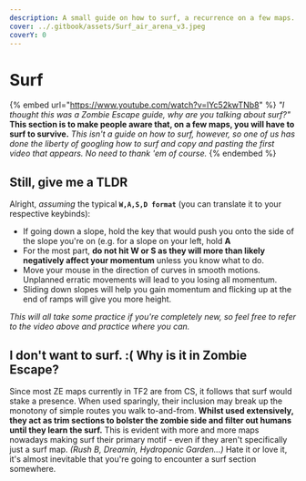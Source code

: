 ```yaml
---
description: A small guide on how to surf, a recurrence on a few maps.
cover: ../.gitbook/assets/Surf_air_arena_v3.jpeg
coverY: 0
---
```


# Surf

{% embed url="https://www.youtube.com/watch?v=lYc52kwTNb8" %}
_"I thought this was a Zombie Escape guide, why are you talking about surf?"_ **This section is to make people aware that, on a few maps, you will have to surf to survive.** _This isn't a guide on how to surf, however, so one of us has done the liberty of googling how to surf and copy and pasting the first video that appears. No need to thank 'em of course._
{% endembed %}

## Still, give me a TLDR

Alright, _assuming_ the typical **`W,A,S,D format`** (you can translate it to your respective keybinds):

* If going down a slope, hold the key that would push you onto the side of the slope you're on (e.g. for a slope on your left, hold **A**
* For the most part, **do not hit W or S as they will more than likely negatively affect your momentum** unless you know what to do.&#x20;
* Move your mouse in the direction of curves in smooth motions. Unplanned erratic movements will lead to you losing all momentum.
* Sliding down slopes will help you gain momentum and flicking up at the end of ramps will give you more height.

_This will all take some practice if you're completely new, so feel free to refer to the video above and practice where you can._

## I don't want to surf. :( Why is it in Zombie Escape?

Since most ZE maps currently in TF2 are from CS, it follows that surf would stake a presence. When used sparingly, their inclusion may break up the monotony of simple routes you walk to-and-from. **Whilst used extensively, they act as trim sections to bolster the zombie side and filter out humans until they learn the surf.** This is evident with more and more maps nowadays making surf their primary motif - even if they aren't specifically just a surf map. _(Rush B, Dreamin, Hydroponic Garden...)_ Hate it or love it, it's almost inevitable that you're going to encounter a surf section somewhere.&#x20;
